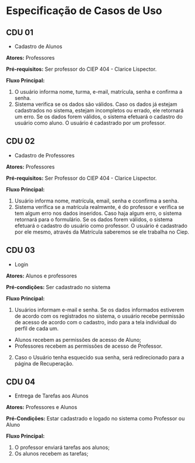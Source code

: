 # Especificação de Casos de Uso

## CDU 01

- Cadastro de Alunos

**Atores:** Professores

**Pré-requisitos:** Ser professor do CIEP 404 - Clarice Lispector.

**Fluxo Principal:**
1. O usuário informa nome, turma, e-mail, matrícula, senha e confirma a senha.
2. Sistema verifica se os dados são válidos. Caso os dados já estejam cadastrados no sistema, estejam incompletos ou errado, ele retornará um erro. Se os dados forem válidos, o sistema efetuará o cadastro do usuário como aluno. O usuário é cadastrado por um professor.

## CDU 02

- Cadastro de Professores

**Atores:** Professores

**Pré-requisitos:** Ser Professor do CIEP 404 - Clarice Lispector.

**Fluxo Principal:**

1. Usuário informa nome, matrícula, email, senha e cconfirma a senha.
2. Sistema verifica se a matrícula realmwnte, é do professor e verifica se tem algum erro nos dados inseridos. Caso haja algum erro, o sistema retornará para o formulário. Se os dados forem válidos, o sistema efetuará o cadastro do usuário como professor. O usuário é cadastrado por ele mesmo, através da Matrícula saberemos se ele trabalha no Ciep.

## CDU 03

- Login

**Atores:** Alunos e professores

**Pré-condições:** Ser cadastrado no sistema

**Fluxo Principal:**

1. Usuários informam e-mail e senha. Se os dados informados estiverem de acordo com os registrados no sistema, o usuário recebe permissão de acesso de acordo com o cadastro, indo para a tela individual do perfil de cada um.

+ Alunos recebem as permissões de acesso de Aluno;
+ Professores recebem as permissões de acesso de Professor.

2. Caso o Usuário tenha esquecido sua senha, será redirecionado para a página de Recuperação.

## CDU 04

- Entrega de Tarefas aos Alunos 

**Atores:** Professores e Alunos

**Pré-Condições:** Estar cadastrado e logado no sistema como Professor ou Aluno

**Fluxo Principal:**
1. O professor enviará tarefas aos alunos;
2. Os alunos recebem as tarefas;